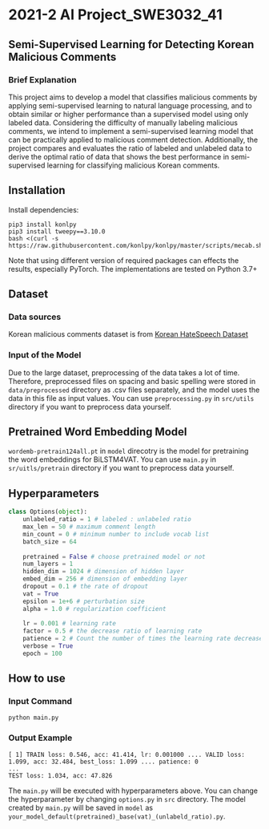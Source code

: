 # 2021-2 AI Project_SWE3032_41
## Semi-Supervised Learning for  Detecting Korean Malicious Comments 

### Brief Explanation

This project aims to develop a model that classifies malicious comments by applying semi-supervised learning to natural language processing, and to obtain similar or higher performance than a supervised model using only labeled data. Considering the difficulty of manually labeling malicious comments, we intend to implement a semi-supervised learning model that can be practically applied to malicious comment detection. Additionally, the project compares and evaluates the ratio of labeled and unlabeled data to derive the optimal ratio of data that shows the best performance in semi-supervised learning for classifying malicious Korean comments.


## Installation

Install dependencies:

```
pip3 install konlpy
pip3 install tweepy==3.10.0
bash <(curl -s https://raw.githubusercontent.com/konlpy/konlpy/master/scripts/mecab.sh)
```

Note that using different version of required packages can effects the results, especially PyTorch. The implementations are tested on Python 3.7+


## Dataset

### Data sources

Korean malicious comments dataset is from [Korean HateSpeech Dataset](https://github.com/kocohub/korean-hate-speech.git)

### Input of the Model

Due to the large dataset, preprocessing of the data takes a lot of time. Therefore, preprocessed files on spacing and basic spelling were stored in `data/preprocessed` directory as .csv files separately, and the model uses the data in this file as input values.
You can use `preprocessing.py` in `src/utils` directory if you want to preprocess data yourself.


## Pretrained Word Embedding Model

`wordemb-pretrain124all.pt` in `model` direcotry is the model for pretraining the word embeddings for BiLSTM4VAT.
You can use `main.py` in `sr/uitls/pretrain` directory if you want to preprocess data yourself.


## Hyperparameters

```python
class Options(object):
    unlabeled_ratio = 1 # labeled : unlabeled ratio
    max_len = 50 # maximum comment length
    min_count = 0 # minimum number to include vocab list
    batch_size = 64
    
    pretrained = False # choose pretrained model or not
    num_layers = 1 
    hidden_dim = 1024 # dimension of hidden layer
    embed_dim = 256 # dimension of embedding layer
    dropout = 0.1 # the rate of dropout
    vat = True
    epsilon = 1e+6 # perturbation size
    alpha = 1.0 # regularization coefficient
    
    lr = 0.001 # learning rate
    factor = 0.5 # the decrease ratio of learning rate
    patience = 2 # Count the number of times the learning rate decreases
    verbose = True
    epoch = 100
```


## How to use

### Input Command

```
python main.py
```


### Output Example

```
[ 1] TRAIN loss: 0.546, acc: 41.414, lr: 0.001000 .... VALID loss: 1.099, acc: 32.484, best_loss: 1.099 .... patience: 0
...  
TEST loss: 1.034, acc: 47.826
```

The `main.py` will be executed with hyperparameters above. You can change the hyperparameter by changing `options.py` in `src` directory.
The model created by `main.py` will be saved in `model` as `your_model_default(pretrained)_base(vat)_(unlabeld_ratio).py`.
